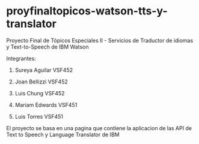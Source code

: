 # proyfinaltopicos-watson-tts-y-translator
Proyecto Final de Tópicos Especiales II - Servicios de Traductor de idiomas y Text-to-Speech de IBM Watson

Integrantes: 

1. Sureya Aguilar VSF452 

2. Joan Bellizzi VSF452 

3. Luis Chung VSF452 

4. Mariam Edwards VSF451 

5. Luis Torres VSF451

El proyecto se basa en una pagina que contiene la aplicacion de las API de Text to Speech y Language Translator de IBM 
